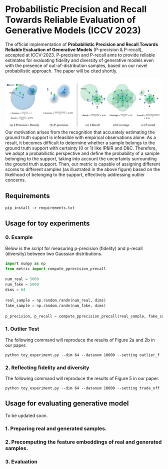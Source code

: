 # Probabilistic Precision and Recall Towards Reliable Evaluation of Generative Models (ICCV 2023)
The official implementation of **Probabilistic Precision and Recall Towards Reliable Evaluation of Generative Models** (P-precision & P-recall), accepted at ICCV-2023.
P-precision and P-recall aims to provide reliable estimates for evaluating fidelity and diversity of generative models even with the presence of out-of-distribution samples, based on our novel probabilistic approach.
The paper will be cited shortly.

![figure/image2.png](figure/image2.png)
Our motivation arises from the recognition that accurately estimating the ground truth support is infeasible with empirical observations alone. As a result, it becomes difficult to determine whether a sample belongs to the ground truth support with certainty (0 or 1) like IP&IR and D&C. Therefore, we adopt a probabilistic perspective and define the probability of a sample belonging to the support, taking into account the uncertainty surrounding the ground truth support. Then, our metric is capable of assigning different scores to different samples (as illustrated in the above figure) based on the likelihood of belonging to the support, effectively addressing outlier concerns.

## Requirements
```
pip install -r requirements.txt
```

## Usage for toy experiments

### 0. Example
Below is the script for measuring p-precision (fidelity) and p-recall (diversity) between two Gaussian distributions.
```python
import numpy as np
from metric import compute_pprecision_precall

num_real = 5000
num_fake = 5000
dims = 64

real_sample = np.random.randn(num_real, dims)
fake_sample = np.random.randn(num_fake, dims)

p_precision, p_recall = compute_pprecision_precall(real_sample, fake_sample)
```

### 1. Outlier Test
The following command will reproduce the results of Figure 2a and 2b in our paper.  
```
python toy_experiment.py --dim 64 --datanum 10000 --setting outlier_f
```

### 2. Reflecting fidelity and diversity
The following command will reproduce the results of Figure 5 in our paper.
```
python toy_experiment.py --dim 64 --datanum 10000 --setting trade_off
```

## Usage for evaluating generative model
To be updated soon.

### 1. Preparing real and generated samples.

### 2. Precomputing the feature embeddings of real and generated samples.

### 3. Evaluation
